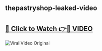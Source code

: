## thepastryshop-leaked-video 

# <h2><a href="http://freeplayer.one?title=thepastryshop-leaked-video&ref=21J">🔗 Click to Watch 👉🔴 VIDEO</a></h2>

<a href="http://freeplayer.one?title=thepastryshop-leaked-video&ref=21J" rel="nofollow" data-target="animated-image.originalLink"><img src="https://i.ibb.co.com/xMMVF88/686577567.gif" alt="Viral Video Original" style="max-width: 100%; display: inline-block;" data-target="animated-image.originalImage"></a>

